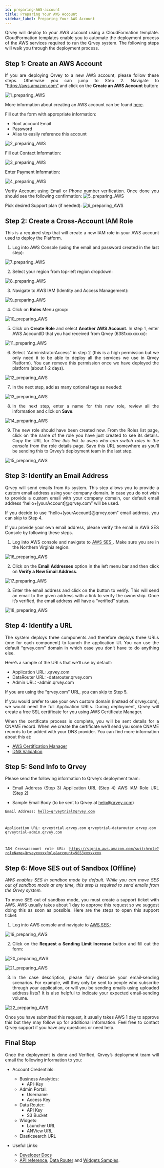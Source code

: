 ```yaml
---
id: preparing-AWS-account
title: Preparing Your AWS Account
sidebar_label: Preparing Your AWS Account
---
```


<div style="text-align: justify">

Qrvey will deploy to your AWS account using a CloudFormation template. CloudFormation templates enable you to automate the deployment process of the AWS services required to run the Qrvey system. The following steps will walk you through the deployment process.

## Step 1: Create an AWS Account
If you are deploying Qrvey to a new AWS account, please follow these steps. Otherwise you can jump to Step 2.
Navigate to “https://aws.amazon.com” and click on the **Create an AWS Account** button:

![1_preparing_AWS](https://s3.amazonaws.com/cdn.qrvey.com/documentation_assets/get-started/preparing-aws/aws_prep1.png#thumbnail-60)

More information about creating an AWS account can be found <a href="https://aws.amazon.com/premiumsupport/knowledge-center/create-and-activate-aws-account/?icmpid=support_rt_kc_articles">here</a>.

Fill out the form with appropriate information:
* Root account Email
* Password
* Alias to easily reference this account

![2_preparing_AWS](https://s3.amazonaws.com/cdn.qrvey.com/documentation_assets/get-started/preparing-aws/aws_prep2.png#thumbnail-60)


Fill out Contact Information:

![3_preparing_AWS](https://s3.amazonaws.com/cdn.qrvey.com/documentation_assets/get-started/preparing-aws/aws_prep3.png#thumbnail-60)

Enter Payment Information:

![4_preparing_AWS](https://s3.amazonaws.com/cdn.qrvey.com/documentation_assets/get-started/preparing-aws/aws_prep4.png#thumbnail-60)

Verify Account using Email or Phone number verification. Once done you should see the following confirmation:
![5_preparing_AWS](https://s3.amazonaws.com/cdn.qrvey.com/documentation_assets/get-started/preparing-aws/aws_prep5.png#thumbnail-60)


Pick desired Support plan (if needed):
![6_preparing_AWS](https://s3.amazonaws.com/cdn.qrvey.com/documentation_assets/get-started/preparing-aws/aws_prep6.png#thumbnail-60)


## Step 2: Create a Cross-Account IAM Role
This is a required step that will create a new IAM role in your AWS account used to deploy the Platform.

1. Log into AWS Console (using the email and password created in the last step):

![7_preparing_AWS](https://s3.amazonaws.com/cdn.qrvey.com/documentation_assets/get-started/preparing-aws/aws_prep7.png#thumbnail-60)


2. Select your region from top-left region dropdown:

![8_preparing_AWS](https://s3.amazonaws.com/cdn.qrvey.com/documentation_assets/get-started/preparing-aws/aws_prep8.png#thumbnail-60)


3. Navigate to AWS IAM (Identity and Access Management):

![9_preparing_AWS](https://s3.amazonaws.com/cdn.qrvey.com/documentation_assets/get-started/preparing-aws/aws_prep9.png#thumbnail-60)


4. Click on **Roles** Menu group:

![10_preparing_AWS](https://s3.amazonaws.com/cdn.qrvey.com/documentation_assets/get-started/preparing-aws/aws_prep10.png#thumbnail-60)

5. Click on **Create Role** and select **Another AWS Account**. In step 1, enter AWS AccountID that you had received from Qrvey (6381xxxxxxxx):

![11_preparing_AWS](https://s3.amazonaws.com/cdn.qrvey.com/documentation_assets/get-started/preparing-aws/aws_prep11.png#thumbnail-60)

6. Select “AdministratorAccess” in step 2 (this is a high permission but we only need it to be able to deploy all the services we use in Qrvey Platform). You can remove this permission once we have deployed the platform (about 1-2 days).

![12_preparing_AWS](https://s3.amazonaws.com/cdn.qrvey.com/documentation_assets/get-started/preparing-aws/aws_prep12.png#thumbnail-60)

7. In the next step, add as many optional tags as needed:

![13_preparing_AWS](https://s3.amazonaws.com/cdn.qrvey.com/documentation_assets/get-started/preparing-aws/aws_prep13.png#thumbnail-60)

8. In the next step, enter a name for this new role, review all the information and click on **Save**.

![14_preparing_AWS](https://s3.amazonaws.com/cdn.qrvey.com/documentation_assets/get-started/preparing-aws/aws_prep14.png#thumbnail-60)

9. The new role should have been created now. From the Roles list page, click on the name of the role you have just created to see its details. Copy the URL for *Give this link to users who can switch roles in the console* from the role details page. Save this URL somewhere as you’ll be sending this to Qrvey’s deployment team in the last step.

![15_preparing_AWS](https://s3.amazonaws.com/cdn.qrvey.com/documentation_assets/get-started/preparing-aws/aws_prep15.png#thumbnail-60)

## Step 3: Identify an Email Address
Qrvey will send emails from its system. This step allows you to provide a custom email address using your company domain. In case you do not wish to provide a custom email with your company domain, our default email address “hello+[yourAccount]@qrvey.com” will be used. 

If you decide to use “hello+[yourAccount]@qrvey.com” email address, you can skip to Step 4.

If you provide your own email address, please verify the email in AWS SES Console by following these steps.

1. Log into AWS console and navigate to <a href="https://aws.amazon.com/ses/">AWS SES </a>. Make sure you are in the Northern Virginia region.

![16_preparing_AWS](https://s3.amazonaws.com/cdn.qrvey.com/documentation_assets/get-started/preparing-aws/aws_prep16.png#thumbnail-60)

2. Click on the **Email Addresses** option in the left menu bar and then click on **Verify a New Email Address**.

![17_preparing_AWS](https://s3.amazonaws.com/cdn.qrvey.com/documentation_assets/get-started/preparing-aws/aws_prep17.png#thumbnail-60)

3. Enter the email address and click on the button to verify. This will send an email to the given address with a link to verify the ownership. Once it’s verified, the email address will have a “verified” status.

![18_preparing_AWS](https://s3.amazonaws.com/cdn.qrvey.com/documentation_assets/get-started/preparing-aws/aws_prep18.png#thumbnail-60)

## Step 4: Identify a URL
The system deploys three components and therefore deploys three URLs (one for each component) to launch the application UI. You can use the default “qrvey.com” domain in which case you don’t have to do anything else. 

Here’s a sample of the URLs that we’ll use by default:
* Application URL: .qrvey.com
* DataRouter URL: -datarouter.qrvey.com
* Admin URL: -admin.qrvey.com

If you are using the “qrvey.com” URL, you can skip to 
Step 5.

If you would prefer to use your own custom domain (instead of qrvey.com), we would need the full Application URLs. During deployment, Qrvey will create a free SSL certificate for you using AWS Certificate Manager. 

When the certificate process is complete, you will be sent details for a CNAME record. When we create the certificate we’ll send you some CNAME records to be added with your DNS provider. You can find more information about this at:

* <a href="https://docs.aws.amazon.com/acm/latest/userguide/acm-overview.html">AWS Certification Manager</a> <br>
* <a href="https://docs.aws.amazon.com/acm/latest/userguide/gs-acm-validate-dns.html">DNS Validation</a>

## Step 5: Send Info to Qrvey
Please send the following information to Qrvey’s deployment team:
* Email Address (Step 3) Application URL (Step 4) AWS IAM Role URL (Step 2)

* Sample Email Body (to be sent to Qrvey at help@qrvey.com)

<code>Email Address: hello+qrveytrial@qrvey.com

Application URL:    qrveytrial.qrvey.com
            qrveytrial-datarouter.qrvey.com
            qrveytrial-admin.qrvey.com

IAM Crossaccount role URL: https://signin.aws.amazon.com/switchrole?roleName=QrveyxxxxxRole&account=9653xxxxxxxx
</code>

## Step 6: Move SES out of Sandbox (Offline)
*AWS enables SES in sandbox mode by default. While you can move SES out of sandbox mode at any time, this step is required to send emails from the Qrvey system.*

To move SES out of sandbox mode, you must create a support ticket with AWS. AWS usually takes about 1 day to approve this request so we suggest doing this as soon as possible. Here are the steps to open this support ticket: 

1. Log into AWS console and navigate to <a href="http://aws.amazon.com/ses"> AWS SES </a>:

![19_preparing_AWS](https://s3.amazonaws.com/cdn.qrvey.com/documentation_assets/get-started/preparing-aws/aws_prep19.png#thumbnail-60)

2. Click on the **Request a Sending Limit Increase** button and fill out the form:

![20_preparing_AWS](https://s3.amazonaws.com/cdn.qrvey.com/documentation_assets/get-started/preparing-aws/aws_prep20.png#thumbnail-60)

![21_preparing_AWS](https://s3.amazonaws.com/cdn.qrvey.com/documentation_assets/get-started/preparing-aws/aws_prep21.png#thumbnail-60)

3. In the case description, please fully describe your email-sending scenarios. For example, will they only be sent to people who subscribe through your application, or will you be sending emails using uploaded address lists? It is also helpful to indicate your expected email-sending volume.

![22_preparing_AWS](https://s3.amazonaws.com/cdn.qrvey.com/documentation_assets/get-started/preparing-aws/aws_prep22.png#thumbnail-60)

Once you have submitted this request, it usually takes AWS 1 day to approve this but they may follow up for additional information. Feel free to contact Qrvey support if you have any questions or need help.

## Final Step
Once the deployment is done and Verified, Qrvey’s deployment team will email the following information to you:

* Account Credentials:

  * Business Analytics:
    * API-Key
  * Admin Portal:
    * Username
    * Access Key
  * Data Router:
     * API Key
     * S3 Bucket
  * Widgets:
     * Launcher URL
     * ANView URL
  * Elasticsearch URL
* Useful Links:
    * <a href="/docs/docs/get-started/get-started-architecture/">Developer Docs</a>
    * <a href="/docs/embedding/api/api-intro/"> API reference</a>, <a href="/docs/data-router/introduction/data-router-intro/">Data Router</a> and <a href="/docs/embedding/widgets/widget-intro/">Widgets Samples</a>.

